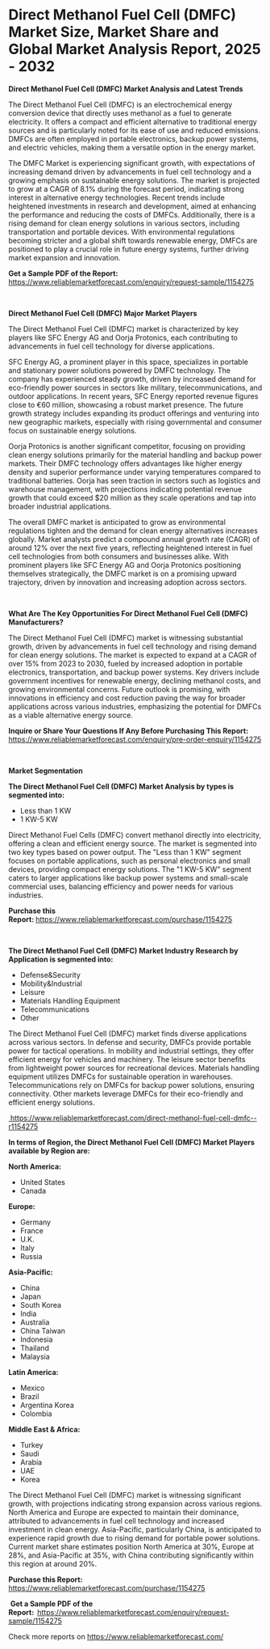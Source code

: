 <p><h1>Direct Methanol Fuel Cell (DMFC) Market Size, Market Share and Global Market Analysis Report, 2025 - 2032</h1></p><p><strong>Direct Methanol Fuel Cell (DMFC) Market Analysis and Latest Trends</strong></p>
<p><p>The Direct Methanol Fuel Cell (DMFC) is an electrochemical energy conversion device that directly uses methanol as a fuel to generate electricity. It offers a compact and efficient alternative to traditional energy sources and is particularly noted for its ease of use and reduced emissions. DMFCs are often employed in portable electronics, backup power systems, and electric vehicles, making them a versatile option in the energy market.</p><p>The DMFC Market is experiencing significant growth, with expectations of increasing demand driven by advancements in fuel cell technology and a growing emphasis on sustainable energy solutions. The market is projected to grow at a CAGR of 8.1% during the forecast period, indicating strong interest in alternative energy technologies. Recent trends include heightened investments in research and development, aimed at enhancing the performance and reducing the costs of DMFCs. Additionally, there is a rising demand for clean energy solutions in various sectors, including transportation and portable devices. With environmental regulations becoming stricter and a global shift towards renewable energy, DMFCs are positioned to play a crucial role in future energy systems, further driving market expansion and innovation.</p></p>
<p><strong>Get a Sample PDF of the Report:&nbsp;</strong> <a href="https://www.reliablemarketforecast.com/enquiry/request-sample/1154275?utm_campaign=2516&utm_medium=2&utm_source=Github&utm_content=ia&utm_term=07042025&utm_id=direct-methanol-fuel-cell-dmfc">https://www.reliablemarketforecast.com/enquiry/request-sample/1154275</a></p>
<p>&nbsp;</p>
<p><strong>Direct Methanol Fuel Cell (DMFC) Major Market Players</strong></p>
<p><p>The Direct Methanol Fuel Cell (DMFC) market is characterized by key players like SFC Energy AG and Oorja Protonics, each contributing to advancements in fuel cell technology for diverse applications. </p><p>SFC Energy AG, a prominent player in this space, specializes in portable and stationary power solutions powered by DMFC technology. The company has experienced steady growth, driven by increased demand for eco-friendly power sources in sectors like military, telecommunications, and outdoor applications. In recent years, SFC Energy reported revenue figures close to €60 million, showcasing a robust market presence. The future growth strategy includes expanding its product offerings and venturing into new geographic markets, especially with rising governmental and consumer focus on sustainable energy solutions.</p><p>Oorja Protonics is another significant competitor, focusing on providing clean energy solutions primarily for the material handling and backup power markets. Their DMFC technology offers advantages like higher energy density and superior performance under varying temperatures compared to traditional batteries. Oorja has seen traction in sectors such as logistics and warehouse management, with projections indicating potential revenue growth that could exceed $20 million as they scale operations and tap into broader industrial applications.</p><p>The overall DMFC market is anticipated to grow as environmental regulations tighten and the demand for clean energy alternatives increases globally. Market analysts predict a compound annual growth rate (CAGR) of around 12% over the next five years, reflecting heightened interest in fuel cell technologies from both consumers and businesses alike. With prominent players like SFC Energy AG and Oorja Protonics positioning themselves strategically, the DMFC market is on a promising upward trajectory, driven by innovation and increasing adoption across sectors.</p></p>
<p>&nbsp;</p>
<p><strong>What Are The Key Opportunities For Direct Methanol Fuel Cell (DMFC) Manufacturers?</strong></p>
<p><p>The Direct Methanol Fuel Cell (DMFC) market is witnessing substantial growth, driven by advancements in fuel cell technology and rising demand for clean energy solutions. The market is expected to expand at a CAGR of over 15% from 2023 to 2030, fueled by increased adoption in portable electronics, transportation, and backup power systems. Key drivers include government incentives for renewable energy, declining methanol costs, and growing environmental concerns. Future outlook is promising, with innovations in efficiency and cost reduction paving the way for broader applications across various industries, emphasizing the potential for DMFCs as a viable alternative energy source.</p></p>
<p><strong>Inquire or Share Your Questions If Any Before Purchasing This Report:</strong> <a href="https://www.reliablemarketforecast.com/enquiry/pre-order-enquiry/1154275?utm_campaign=2516&utm_medium=2&utm_source=Github&utm_content=ia&utm_term=07042025&utm_id=direct-methanol-fuel-cell-dmfc">https://www.reliablemarketforecast.com/enquiry/pre-order-enquiry/1154275</a></p>
<p>&nbsp;</p>
<p><strong>Market Segmentation</strong></p>
<p><strong>The Direct Methanol Fuel Cell (DMFC) Market Analysis by types is segmented into:</strong></p>
<p><ul><li>Less than 1 KW</li><li>1 KW-5 KW</li></ul></p>
<p><p>Direct Methanol Fuel Cells (DMFC) convert methanol directly into electricity, offering a clean and efficient energy source. The market is segmented into two key types based on power output. The "Less than 1 KW" segment focuses on portable applications, such as personal electronics and small devices, providing compact energy solutions. The "1 KW-5 KW" segment caters to larger applications like backup power systems and small-scale commercial uses, balancing efficiency and power needs for various industries.</p></p>
<p><strong>Purchase this Report:&nbsp;</strong><a href="https://www.reliablemarketforecast.com/purchase/1154275?utm_campaign=2516&utm_medium=2&utm_source=Github&utm_content=ia&utm_term=07042025&utm_id=direct-methanol-fuel-cell-dmfc">https://www.reliablemarketforecast.com/purchase/1154275</a></p>
<p>&nbsp;</p>
<p><strong>The Direct Methanol Fuel Cell (DMFC) Market Industry Research by Application is segmented into:</strong></p>
<p><ul><li>Defense&Security</li><li>Mobility&Industrial</li><li>Leisure</li><li>Materials Handling Equipment</li><li>Telecommunications</li><li>Other</li></ul></p>
<p><p>The Direct Methanol Fuel Cell (DMFC) market finds diverse applications across various sectors. In defense and security, DMFCs provide portable power for tactical operations. In mobility and industrial settings, they offer efficient energy for vehicles and machinery. The leisure sector benefits from lightweight power sources for recreational devices. Materials handling equipment utilizes DMFCs for sustainable operation in warehouses. Telecommunications rely on DMFCs for backup power solutions, ensuring connectivity. Other markets leverage DMFCs for their eco-friendly and efficient energy solutions.</p></p>
<p><a href="https://www.reliablemarketforecast.com/direct-methanol-fuel-cell-dmfc--r1154275?utm_campaign=2516&utm_medium=2&utm_source=Github&utm_content=ia&utm_term=07042025&utm_id=direct-methanol-fuel-cell-dmfc">&nbsp;https://www.reliablemarketforecast.com/direct-methanol-fuel-cell-dmfc--r1154275</a></p>
<p><strong>In terms of Region, the Direct Methanol Fuel Cell (DMFC) Market Players available by Region are:</strong></p>
<p>
    <p> <strong> North America: </strong>
        <ul>
            <li>United States</li>
            <li>Canada</li>
        </ul>
        </p> 
    <p> <strong> Europe: </strong>
        <ul>
            <li>Germany</li>
            <li>France</li>
            <li>U.K.</li>
            <li>Italy</li>
            <li>Russia</li>
        </ul>
        </p> 
    <p> <strong> Asia-Pacific: </strong>
        <ul>
            <li>China</li>
            <li>Japan</li>
            <li>South Korea</li>
            <li>India</li>
            <li>Australia</li>
            <li>China Taiwan</li>
            <li>Indonesia</li>
            <li>Thailand</li>
            <li>Malaysia</li>
        </ul>
        </p> 
    <p> <strong> Latin America: </strong>
        <ul>
            <li>Mexico</li>
            <li>Brazil</li>
            <li>Argentina Korea</li>
            <li>Colombia</li>
        </ul>
        </p> 
    <p> <strong> Middle East & Africa: </strong>
        <ul>
            <li>Turkey</li>
            <li>Saudi</li>
            <li>Arabia</li>
            <li>UAE</li>
            <li>Korea</li>
        </ul>
    </p>
    </p>
<p><p>The Direct Methanol Fuel Cell (DMFC) market is witnessing significant growth, with projections indicating strong expansion across various regions. North America and Europe are expected to maintain their dominance, attributed to advancements in fuel cell technology and increased investment in clean energy. Asia-Pacific, particularly China, is anticipated to experience rapid growth due to rising demand for portable power solutions. Current market share estimates position North America at 30%, Europe at 28%, and Asia-Pacific at 35%, with China contributing significantly within this region at around 20%.</p></p>
<p><strong>Purchase this Report: </strong><a href="https://www.reliablemarketforecast.com/purchase/1154275?utm_campaign=2516&utm_medium=2&utm_source=Github&utm_content=ia&utm_term=07042025&utm_id=direct-methanol-fuel-cell-dmfc">https://www.reliablemarketforecast.com/purchase/1154275</a></p>
<p>&nbsp;<strong>Get a Sample PDF of the Report:&nbsp;&nbsp;</strong><a href="https://www.reliablemarketforecast.com/enquiry/request-sample/1154275?utm_campaign=2516&utm_medium=2&utm_source=Github&utm_content=ia&utm_term=07042025&utm_id=direct-methanol-fuel-cell-dmfc">https://www.reliablemarketforecast.com/enquiry/request-sample/1154275</a></p>
<p><strong></strong></p>
<p>Check more reports on <a href="https://www.reliablemarketforecast.com/?utm_campaign=2516&utm_medium=2&utm_source=Github&utm_content=ia&utm_term=07042025&utm_id=direct-methanol-fuel-cell-dmfc">https://www.reliablemarketforecast.com/</a></p>